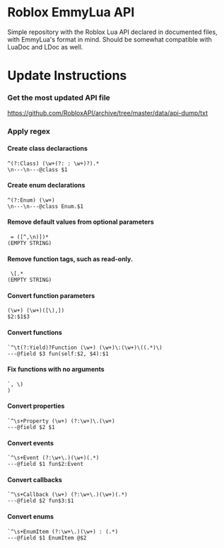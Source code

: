 # Roblox EmmyLua API
Simple repository with the Roblox Lua API declared in documented files, with EmmyLua's format in mind. Should be somewhat compatible with LuaDoc and LDoc as well.

# Update Instructions

### Get the most updated API file

https://github.com/RobloxAPI/archive/tree/master/data/api-dump/txt

### Apply regex

#### Create class declaractions

```
^(?:Class) (\w+(?: : \w+)?).*
\n---\n---@class $1
```

#### Create enum declarations

```
^(?:Enum) (\w+)
\n---\n---@class Enum.$1
```

#### Remove default values from optional parameters


```
 = ([^,\n)])*
(EMPTY STRING)
```

#### Remove function tags, such as read-only.

```
 \[.*
(EMPTY STRING)
```

#### Convert function parameters

```
(\w+) (\w+)([\),])
$2:$1$3
```

#### Convert functions

```
`^\t(?:Yield)?Function (\w+) (\w+)\:(\w+)\((.*)\)
---@field $3 fun(self:$2, $4):$1
```

#### Fix functions with no arguments

```
`, \)
)
```

#### Convert properties

```
`^\s+Property (\w+) (?:\w+)\.(\w+)
---@field $2 $1
```

#### Convert events

```
`^\s+Event (?:\w+\.)(\w+)(.*)
---@field $1 fun$2:Event
```

#### Convert callbacks

```
`^\s+Callback (\w+) (?:\w+\.)(\w+)(.*)
---@field $2 fun$3:$1
```

#### Convert enums

```
`^\s+EnumItem (?:\w+\.)(\w+) : (.*)
---@field $1 EnumItem @$2
```
